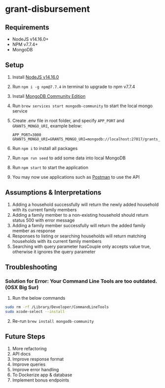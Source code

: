 # grant-disbursement

## Requirements

- NodeJS v14.16.0+
- NPM v7.7.4+
- MongoDB

## Setup

1. Install [NodeJS v14.16.0](https://nodejs.org/ko/blog/release/v14.16.0/)
1. Run `npm i -g npm@7.7.4` in terminal to upgrade to npm v7.7.4
1. Install [MongoDB Community Edition](https://docs.mongodb.com/manual/administration/install-community/)
1. Run `brew services start mongodb-community` to start the local mongo service
1. Create .env file in root folder, and specify `APP_PORT` and `GRANTS_MONGO_URI`, example below:

   ```
   APP_PORT=3000
   GRANTS_MONGO_URI=GRANTS_MONGO_URI=mongodb://localhost:27017/grants_dev
   ```

1. Run `npm i` to install all packages
1. Run `npm run seed` to add some data into local MongoDB
1. Run `npm start` to start the application
1. You may now use applications such as [Postman](https://www.postman.com/downloads/) to use the API

## Assumptions & Interpretations

1. Adding a household successfully will return the newly added household with its current family members
1. Adding a family member to a non-existing household should return status 500 with error message
1. Adding a family member successfully will return the added family member as response
1. Responses to listing or searching households will return matching households with its current family members
1. Searching with query parameter hasCouple only accepts value true, otherwise it ignores the query parameter

## Troubleshooting

### Solution for Error: Your Command Line Tools are too outdated. (OSX Big Sur)

1. Run the below commands

```sh
sudo rm -rf /Library/Developer/CommandLineTools
sudo xcode-select --install
```

2. Re-run `brew install mongodb-community`

## Future Steps

1. More refactoring
1. API docs
1. Improve response format
1. Improve queries
1. Improve error handling
1. To Dockerize app & database
1. Implement bonus endpoints
